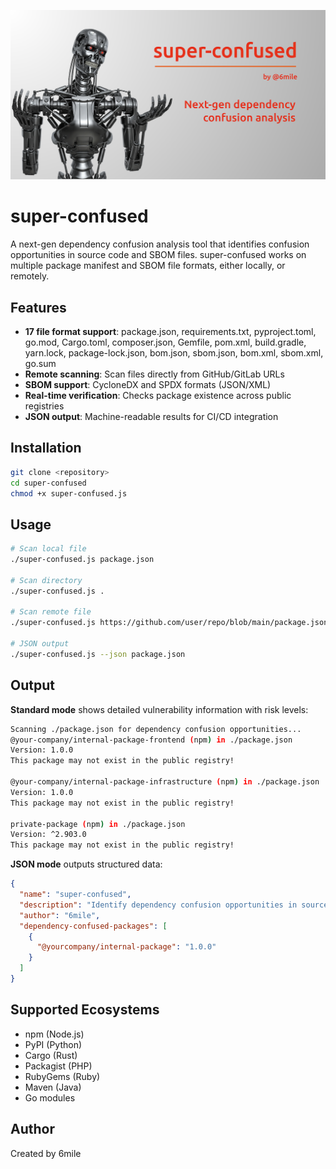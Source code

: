 ![super-confused](super-confused-github-banner.png)

# super-confused

A next-gen dependency confusion analysis tool that identifies confusion opportunities in source code and SBOM files.
super-confused works on multiple package manifest and SBOM file formats, either locally, or remotely.

## Features

- **17 file format support**: package.json, requirements.txt, pyproject.toml, go.mod, Cargo.toml, composer.json, Gemfile, pom.xml, build.gradle, yarn.lock, package-lock.json, bom.json, sbom.json, bom.xml, sbom.xml, go.sum
- **Remote scanning**: Scan files directly from GitHub/GitLab URLs
- **SBOM support**: CycloneDX and SPDX formats (JSON/XML)
- **Real-time verification**: Checks package existence across public registries
- **JSON output**: Machine-readable results for CI/CD integration

## Installation

```bash
git clone <repository>
cd super-confused
chmod +x super-confused.js
```

## Usage

```bash
# Scan local file
./super-confused.js package.json

# Scan directory
./super-confused.js .

# Scan remote file
./super-confused.js https://github.com/user/repo/blob/main/package.json

# JSON output
./super-confused.js --json package.json
```

## Output

**Standard mode** shows detailed vulnerability information with risk levels:
```bash
Scanning ./package.json for dependency confusion opportunities...
@your-company/internal-package-frontend (npm) in ./package.json
Version: 1.0.0
This package may not exist in the public registry!

@your-company/internal-package-infrastructure (npm) in ./package.json
Version: 1.0.0
This package may not exist in the public registry!

private-package (npm) in ./package.json
Version: ^2.903.0
This package may not exist in the public registry!
```

**JSON mode** outputs structured data:
```json
{
  "name": "super-confused",
  "description": "Identify dependency confusion opportunities in source code and SBOM files.",
  "author": "6mile",
  "dependency-confused-packages": [
    {
      "@yourcompany/internal-package": "1.0.0"
    }
  ]
}
```

## Supported Ecosystems

- npm (Node.js)
- PyPI (Python)
- Cargo (Rust)
- Packagist (PHP)
- RubyGems (Ruby)
- Maven (Java)
- Go modules

## Author

Created by 6mile
